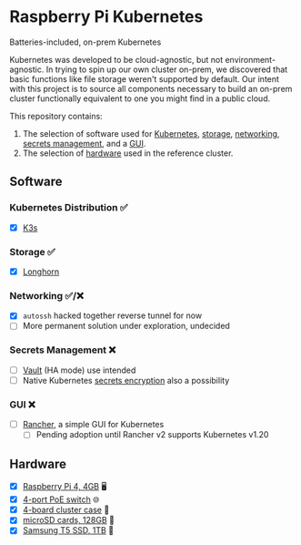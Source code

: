 # Raspberry Pi Kubernetes

Batteries-included, on-prem Kubernetes

Kubernetes was developed to be cloud-agnostic, but not environment-agnostic. In trying to spin up our own cluster on-prem, we discovered that basic functions like file storage weren't supported by default. Our intent with this project is to source all components necessary to build an on-prem cluster functionally equivalent to one you might find in a public cloud.

This repository contains:

1. The selection of software used for [Kubernetes](#kubernetes-distribution-), [storage](#storage-), [networking](#networking-), [secrets management](#secrets-management-), and a [GUI](#gui-).
2. The selection of [hardware](#hardware) used in the reference cluster.

## Software

### Kubernetes Distribution ✅

- [x] [K3s](https://k3s.io)
### Storage ✅

- [x] [Longhorn](https://longhorn.io)


### Networking ✅/❌

- [x] `autossh` hacked together reverse tunnel for now
- [ ] More permanent solution under exploration, undecided

### Secrets Management ❌

- [ ] [Vault](https://www.vaultproject.io) (HA mode) use intended
- [ ] Native Kubernetes [secrets encryption](https://kubernetes.io/docs/tasks/administer-cluster/encrypt-data/) also a possibility

### GUI ❌

- [ ] [Rancher](https://rancher.com), a simple GUI for Kubernetes
  - [ ] Pending adoption until Rancher v2 supports Kubernetes v1.20
## Hardware

- [x] [Raspberry Pi 4, 4GB](https://www.raspberrypi.org/products/raspberry-pi-4-model-b/?variant=raspberry-pi-4-model-b-4gb) 🖥
- [x] [4-port PoE switch](https://www.tp-link.com/us/business-networking/unmanaged-switch/tl-sg1005p/) 🌐
- [x] [4-board cluster case](https://www.newegg.com/p/1B4-06RX-06YE8?Description=raspberry%20pi%20cluster&cm_re=raspberry_pi%20cluster-_-9SIA3TBD888144-_-Product) 🧳
- [x] [microSD cards, 128GB](https://www.amazon.com/gp/product/B07BS3HLY9/ref=ppx_yo_dt_b_asin_title_o01_s00?ie=UTF8&psc=1) 💾
- [x] [Samsung T5 SSD, 1TB](https://www.samsung.com/semiconductor/minisite/ssd/product/portable/t5/) 💾